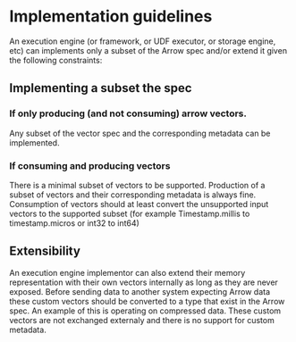 <!---
  Licensed under the Apache License, Version 2.0 (the "License");
  you may not use this file except in compliance with the License.
  You may obtain a copy of the License at

   http://www.apache.org/licenses/LICENSE-2.0

  Unless required by applicable law or agreed to in writing, software
  distributed under the License is distributed on an "AS IS" BASIS,
  WITHOUT WARRANTIES OR CONDITIONS OF ANY KIND, either express or implied.
  See the License for the specific language governing permissions and
  limitations under the License. See accompanying LICENSE file.
-->
# Implementation guidelines

An execution engine (or framework, or UDF executor, or storage engine, etc) can implements only a subset of the Arrow spec and/or extend it given the following constraints:

## Implementing a subset the spec
### If only producing (and not consuming) arrow vectors.
Any subset of the vector spec and the corresponding metadata can be implemented.

### If consuming and producing vectors
There is a minimal subset of vectors to be supported.
Production of a subset of vectors and their corresponding metadata is always fine.
Consumption of vectors should at least convert the unsupported input vectors to the supported subset (for example Timestamp.millis to timestamp.micros or int32 to int64)

## Extensibility
An execution engine implementor can also extend their memory representation with their own vectors internally as long as they are never exposed. Before sending data to another system expecting Arrow data these custom vectors should be converted to a type that exist in the Arrow spec.
An example of this is operating on compressed data.
These custom vectors are not exchanged externaly and there is no support for custom metadata.
